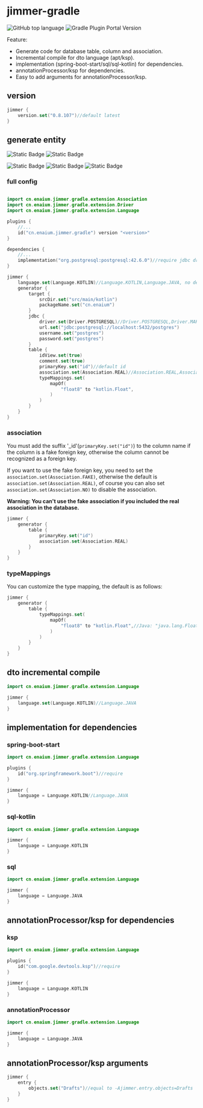 # jimmer-gradle

![GitHub top language](https://img.shields.io/github/languages/top/enaium/jimmer-gradle?style=flat-square&logo=kotlin)
![Gradle Plugin Portal Version](https://img.shields.io/gradle-plugin-portal/v/cn.enaium.jimmer.gradle?style=flat-square&logo=gradle)

Feature:

- Generate code for database table, column and association.
- Incremental compile for dto language (apt/ksp).
- implementation (spring-boot-start/sql/sql-kotlin) for dependencies.
- annotationProcessor/ksp for dependencies.
- Easy to add arguments for annotationProcessor/ksp.

## version

```kotlin
jimmer {
    version.set("0.8.107")//default latest
}
```

## generate entity

![Static Badge](https://img.shields.io/badge/-Kotlin-gray?style=flat-square&logo=kotlin&logoColor=white)
![Static Badge](https://img.shields.io/badge/-Java-gray?style=flat-square&logo=openjdk&logoColor=white)

![Static Badge](https://img.shields.io/badge/-PostgreSQL-gray?style=flat-square&logo=postgresql&logoColor=white)
![Static Badge](https://img.shields.io/badge/-MariaDB-gray?style=flat-square&logo=mariadb&logoColor=white)
![Static Badge](https://img.shields.io/badge/-MySQL-gray?style=flat-square&logo=mysql&logoColor=white)

### full config

```kotlin

import cn.enaium.jimmer.gradle.extension.Association
import cn.enaium.jimmer.gradle.extension.Driver
import cn.enaium.jimmer.gradle.extension.Language

plugins {
    //...
    id("cn.enaium.jimmer.gradle") version "<version>"
}

dependencies {
    //...
    implementation("org.postgresql:postgresql:42.6.0")//require jdbc driver
}

jimmer {
    language.set(Language.KOTLIN)//Language.KOTLIN,Language.JAVA, no default, so you must set it
    generator {
        target {
            srcDir.set("src/main/kotlin")
            packageName.set("cn.enaium")
        }
        jdbc {
            driver.set(Driver.POSTGRESQL)//Driver.POSTGRESQL,Driver.MARIADB,Driver.MYSQL, no default
            url.set("jdbc:postgresql://localhost:5432/postgres")
            username.set("postgres")
            password.set("postgres")
        }
        table {
            idView.set(true)
            comment.set(true)
            primaryKey.set("id")//default id
            association.set(Association.REAL)//Association.REAL,Association.FAKE,Association.NO, default Association.REAL
            typeMappings.set(
                mapOf(
                    "float8" to "kotlin.Float",
                )
            )
        }
    }
}
```

### association

You must add the suffix '_id'(`primaryKey.set("id")`) to the column name if the column is a fake foreign key, otherwise
the column cannot be recognized as a foreign key.

If you want to use the fake foreign key, you need to set the `association.set(Association.FAKE)`, otherwise the default
is `association.set(Association.REAL)`, of course you can also set `association.set(Association.NO)` to disable the
association.

**Warning: You can't use the fake association if you included the real association in the database.**

```kotlin
jimmer {
    generator {
        table {
            primaryKey.set("id")
            association.set(Association.REAL)
        }
    }
}
```

### typeMappings

You can customize the type mapping, the default is as follows:

```kotlin
jimmer {
    generator {
        table {
            typeMappings.set(
                mapOf(
                    "float8" to "kotlin.Float",//Java: "java.lang.Float"
                )
            )
        }
    }
}
```

## dto incremental compile

```kotlin
import cn.enaium.jimmer.gradle.extension.Language

jimmer {
    language.set(Language.KOTLIN)//Language.JAVA
}
```

## implementation for dependencies

### spring-boot-start

```kotlin
import cn.enaium.jimmer.gradle.extension.Language

plugins {
    id("org.springframework.boot")//require
}

jimmer {
    language = Language.KOTLIN//Language.JAVA
}
```

### sql-kotlin

```kotlin
import cn.enaium.jimmer.gradle.extension.Language

jimmer {
    language = Language.KOTLIN
}
```

### sql

```kotlin
import cn.enaium.jimmer.gradle.extension.Language

jimmer {
    language = Language.JAVA
}
```

## annotationProcessor/ksp for dependencies

### ksp

```kotlin
import cn.enaium.jimmer.gradle.extension.Language

plugins {
    id("com.google.devtools.ksp")//require
}

jimmer {
    language = Language.KOTLIN
}
```

### annotationProcessor

```kotlin
import cn.enaium.jimmer.gradle.extension.Language

jimmer {
    language = Language.JAVA
}
```

## annotationProcessor/ksp arguments

```kotlin
jimmer {
    entry {
        objects.set("Drafts")//equal to -Ajimmer.entry.objects=Drafts
    }
}
```